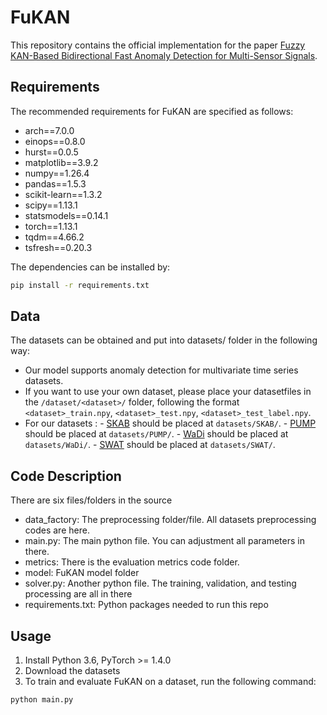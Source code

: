 # FuKAN
This repository contains the official implementation for the paper [Fuzzy KAN-Based Bidirectional Fast Anomaly Detection for Multi-Sensor Signals]().

## Requirements
The recommended requirements for FuKAN are specified as follows:
- arch==7.0.0
- einops==0.8.0
- hurst==0.0.5
- matplotlib==3.9.2
- numpy==1.26.4
- pandas==1.5.3
- scikit-learn==1.3.2
- scipy==1.13.1
- statsmodels==0.14.1
- torch==1.13.1
- tqdm==4.66.2
- tsfresh==0.20.3


The dependencies can be installed by:
```bash
pip install -r requirements.txt
```
## Data 
The datasets can be obtained and put into datasets/ folder in the following way:
- Our model supports anomaly detection for multivariate time series datasets.
- If you want to use your own dataset, please place your datasetfiles in the `/dataset/<dataset>/` folder, following the format `<dataset>_train.npy`, `<dataset>_test.npy`, `<dataset>_test_label.npy`.
- For our datasets : - [SKAB](https://github.com/waico/SkAB) should be placed at `datasets/SKAB/`.
                              - [PUMP](https://www.kaggle.com/datasets/nphantawee/pump-sensor-data) should be placed at `datasets/PUMP/`.
                              - [WaDi](https://itrust.sutd.edu.sg/itrust-labs_datasets/) should be placed at `datasets/WaDi/`.
                              - [SWAT](https://drive.google.com/drive/folders/1ABZKdclka3e2NXBSxS9z2YF59p7g2Y5I) should be placed at `datasets/SWAT/`.


## Code Description
There are six files/folders in the source
- data_factory: The preprocessing folder/file. All datasets preprocessing codes are here.
- main.py: The main python file. You can adjustment all parameters in there.
- metrics: There is the evaluation metrics code folder.
- model: FuKAN model folder
- solver.py: Another python file. The training, validation, and testing processing are all in there
- requirements.txt: Python packages needed to run this repo
## Usage
1. Install Python 3.6, PyTorch >= 1.4.0
2. Download the datasets
3. To train and evaluate FuKAN on a dataset, run the following command:
```bash
python main.py 
```
